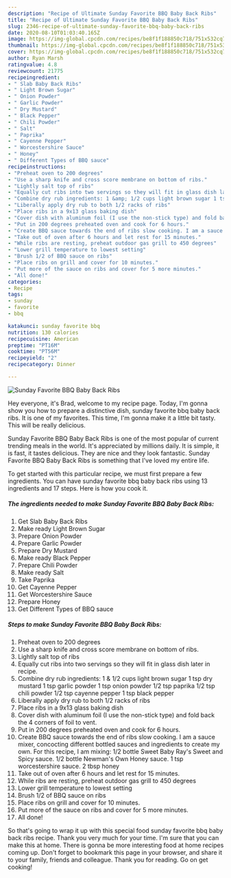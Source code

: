 ```yaml
---
description: "Recipe of Ultimate Sunday Favorite BBQ Baby Back Ribs"
title: "Recipe of Ultimate Sunday Favorite BBQ Baby Back Ribs"
slug: 2346-recipe-of-ultimate-sunday-favorite-bbq-baby-back-ribs
date: 2020-08-10T01:03:40.165Z
image: https://img-global.cpcdn.com/recipes/be8f1f188850c718/751x532cq70/sunday-favorite-bbq-baby-back-ribs-recipe-main-photo.jpg
thumbnail: https://img-global.cpcdn.com/recipes/be8f1f188850c718/751x532cq70/sunday-favorite-bbq-baby-back-ribs-recipe-main-photo.jpg
cover: https://img-global.cpcdn.com/recipes/be8f1f188850c718/751x532cq70/sunday-favorite-bbq-baby-back-ribs-recipe-main-photo.jpg
author: Ryan Marsh
ratingvalue: 4.8
reviewcount: 21775
recipeingredient:
- " Slab Baby Back Ribs"
- " Light Brown Sugar"
- " Onion Powder"
- " Garlic Powder"
- " Dry Mustard"
- " Black Pepper"
- " Chili Powder"
- " Salt"
- " Paprika"
- " Cayenne Pepper"
- " Worcestershire Sauce"
- " Honey"
- " Different Types of BBQ sauce"
recipeinstructions:
- "Preheat oven to 200 degrees"
- "Use a sharp knife and cross score membrane on bottom of ribs."
- "Lightly salt top of ribs"
- "Equally cut ribs into two servings so they will fit in glass dish later in recipe."
- "Combine dry rub ingredients: 1 &amp; 1/2 cups light brown sugar 1 tsp dry mustard 1 tsp garlic powder 1 tsp onion powder 1/2 tsp paprika 1/2 tsp chili powder 1/2 tsp cayenne pepper 1 tsp black pepper"
- "Liberally apply dry rub to both 1/2 racks of ribs"
- "Place ribs in a 9x13 glass baking dish"
- "Cover dish with aluminum foil (I use the non-stick type) and fold back the 4 corners of foil to vent."
- "Put in 200 degrees preheated oven and cook for 6 hours."
- "Create BBQ sauce towards the end of ribs slow cooking. I am a sauce mixer, concocting different bottled sauces and ingredients to create my own. For this recipe, I am mixing: 1/2 bottle Sweet Baby Ray&#39;s Sweet and Spicy sauce. 1/2 bottle Newman&#39;s Own Honey sauce. 1 tsp worcestershire sauce. 2 tbsp honey"
- "Take out of oven after 6 hours and let rest for 15 minutes."
- "While ribs are resting, preheat outdoor gas grill to 450 degrees"
- "Lower grill temperature to lowest setting"
- "Brush 1/2 of BBQ sauce on ribs"
- "Place ribs on grill and cover for 10 minutes."
- "Put more of the sauce on ribs and cover for 5 more minutes."
- "All done!"
categories:
- Recipe
tags:
- sunday
- favorite
- bbq

katakunci: sunday favorite bbq 
nutrition: 130 calories
recipecuisine: American
preptime: "PT16M"
cooktime: "PT56M"
recipeyield: "2"
recipecategory: Dinner

---
```



![Sunday Favorite BBQ Baby Back Ribs](https://img-global.cpcdn.com/recipes/be8f1f188850c718/751x532cq70/sunday-favorite-bbq-baby-back-ribs-recipe-main-photo.jpg)

Hey everyone, it's Brad, welcome to my recipe page. Today, I'm gonna show you how to prepare a distinctive dish, sunday favorite bbq baby back ribs. It is one of my favorites. This time, I'm gonna make it a little bit tasty. This will be really delicious.



Sunday Favorite BBQ Baby Back Ribs is one of the most popular of current trending meals in the world. It's appreciated by millions daily. It is simple, it is fast, it tastes delicious. They are nice and they look fantastic. Sunday Favorite BBQ Baby Back Ribs is something that I've loved my entire life.


To get started with this particular recipe, we must first prepare a few ingredients. You can have sunday favorite bbq baby back ribs using 13 ingredients and 17 steps. Here is how you cook it.

<!--inarticleads1-->

##### The ingredients needed to make Sunday Favorite BBQ Baby Back Ribs:

1. Get  Slab Baby Back Ribs
1. Make ready  Light Brown Sugar
1. Prepare  Onion Powder
1. Prepare  Garlic Powder
1. Prepare  Dry Mustard
1. Make ready  Black Pepper
1. Prepare  Chili Powder
1. Make ready  Salt
1. Take  Paprika
1. Get  Cayenne Pepper
1. Get  Worcestershire Sauce
1. Prepare  Honey
1. Get  Different Types of BBQ sauce




<!--inarticleads2-->

##### Steps to make Sunday Favorite BBQ Baby Back Ribs:

1. Preheat oven to 200 degrees
1. Use a sharp knife and cross score membrane on bottom of ribs.
1. Lightly salt top of ribs
1. Equally cut ribs into two servings so they will fit in glass dish later in recipe.
1. Combine dry rub ingredients: 1 &amp; 1/2 cups light brown sugar 1 tsp dry mustard 1 tsp garlic powder 1 tsp onion powder 1/2 tsp paprika 1/2 tsp chili powder 1/2 tsp cayenne pepper 1 tsp black pepper
1. Liberally apply dry rub to both 1/2 racks of ribs
1. Place ribs in a 9x13 glass baking dish
1. Cover dish with aluminum foil (I use the non-stick type) and fold back the 4 corners of foil to vent.
1. Put in 200 degrees preheated oven and cook for 6 hours.
1. Create BBQ sauce towards the end of ribs slow cooking. I am a sauce mixer, concocting different bottled sauces and ingredients to create my own. For this recipe, I am mixing: 1/2 bottle Sweet Baby Ray&#39;s Sweet and Spicy sauce. 1/2 bottle Newman&#39;s Own Honey sauce. 1 tsp worcestershire sauce. 2 tbsp honey
1. Take out of oven after 6 hours and let rest for 15 minutes.
1. While ribs are resting, preheat outdoor gas grill to 450 degrees
1. Lower grill temperature to lowest setting
1. Brush 1/2 of BBQ sauce on ribs
1. Place ribs on grill and cover for 10 minutes.
1. Put more of the sauce on ribs and cover for 5 more minutes.
1. All done!




So that's going to wrap it up with this special food sunday favorite bbq baby back ribs recipe. Thank you very much for your time. I'm sure that you can make this at home. There is gonna be more interesting food at home recipes coming up. Don't forget to bookmark this page in your browser, and share it to your family, friends and colleague. Thank you for reading. Go on get cooking!
